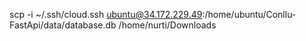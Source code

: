 
scp -i ~/.ssh/cloud.ssh ubuntu@34.172.229.49:/home/ubuntu/Conllu-FastApi/data/database.db /home/nurti/Downloads
